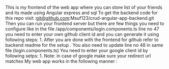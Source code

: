 This is my frontend of the web app where you can store list of your friends and its made using Angular express and sql
To get the backend code for this repo visit :git@github.com:Msuf123/crud-angular-app-backend.git 
Then you can run your frontend server but there are few things you need to configure like 
in the file /app/components/login.components.ts line no 47 you need to enter your own github client id and you can generate it using following steps:
1.
After you are done with the frontend for github refer to backend readme for the setup .
You also need to update line no 48 in same file (login.components.ts) You need to enter your google client id by following setps:
1.
Note: in case of google make sure your redirect url matches
My web app works in the following manner :
